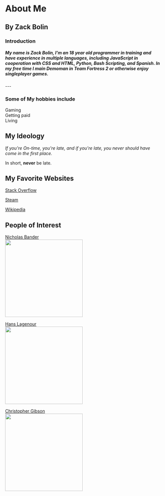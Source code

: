 <diff>
  <h1>
    About Me
  </h1>
  <h2>
    By Zack Bolin
  </h2>
</diff>
<h3>
  Introduction
</h3>
<h5>
<Introduction>
  My name is Zack Bolin, I'm an 18 year old programmer in training and have experience in multiple languages, including JavaScript in cooperation with CSS and HTML, Python, Bash Scripting, and Spanish. In my free time I main Demoman in Team Fortress 2 or otherwise enjoy singleplayer games. 
</Introduction>
</h5>
---

### Some of My hobbies include
  <summary> 
     Gaming
  </summary>
  <summary>
      Getting paid
  </summary>
  <summary>
      Living
  </summary>

## My Ideology
*If you're On-time, you're late, and if you're late, you never should have come in the first place.*

In short, __never__ be late.

## My Favorite Websites

[Stack Overflow](https://www.youtube.com/watch?v=dQw4w9WgXcQ "Stack Overflow")

[Steam](https://store.steampowered.com/ "steam")

[Wikipedia](https://www.wikipedia.org/ "Wikipedia, the best research website that no teacher can tell me otherwise")

## People of Interest
<div class="left">
  
[Nicholas Bander][1]<br>
<img src="https://github.com/ZackApog/AboutMe/blob/41221556351e9d3614537ed40b5634831037b9f3/img/Gibson.png" height="250px">
</div>

<div class="center">
  
[Hans Lagenour][2]<br>
<img src="https://github.com/ZackApog/AboutMe/blob/bbcf15399ff0e0458522f5f9f6099c56a4f0ca28/img/lagenour.jpg" height="250px">
</div>

<div class="right">
  
  [Christopher Gibson][3]<br>
<img src="https://github.com/ZackApog/AboutMe/blob/b3e731240094a5f27596fe76d431ed4a8bf831c6/img/Gibson.jpg" height="250px">
</div>

[1]: https://www.linkedin.com/in/nic-bander-6168b37b

[2]: https://www.usi.edu/media/aa1doln4/lagenourprofile.jpg?rmode=max&width=200&height=267

[3]: https://newtech.evscschools.com/about_us/staff_directory/office___administration
